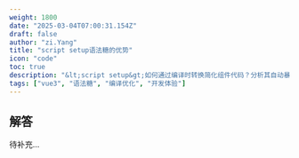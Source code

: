 ```yaml
---
weight: 1800
date: "2025-03-04T07:00:31.154Z"
draft: false
author: "zi.Yang"
title: "script setup语法糖的优势"
icon: "code"
toc: true
description: "&lt;script setup&gt;如何通过编译时转换简化组件代码？分析其自动暴露变量、顶级绑定、编译器宏支持等特性对开发效率的提升作用。"
tags: ["vue3", "语法糖", "编译优化", "开发体验"]
---
```


## 解答

待补充...
